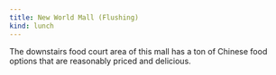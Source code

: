 ```yaml
---
title: New World Mall (Flushing)
kind: lunch
---
```

The downstairs food court area of this mall has a ton of Chinese food options that are
reasonably priced and delicious.
